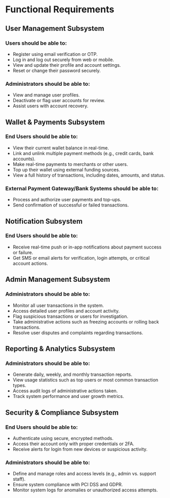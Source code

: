 




# Functional Requirements
## User Management Subsystem
### Users should be able to:
- Register using email verification or OTP.
- Log in and log out securely from web or mobile.
- View and update their profile and account settings.
- Reset or change their password securely.

### Administrators should be able to:
- View and manage user profiles.
- Deactivate or flag user accounts for review.
- Assist users with account recovery.

## Wallet & Payments Subsystem
### End Users should be able to:
- View their current wallet balance in real-time.
- Link and unlink multiple payment methods (e.g., credit cards, bank accounts).
- Make real-time payments to merchants or other users.
- Top up their wallet using external funding sources.
- View a full history of transactions, including dates, amounts, and status.

### External Payment Gateway/Bank Systems should be able to:
- Process and authorize user payments and top-ups.
- Send confirmation of successful or failed transactions.


## Notification Subsystem
### End Users should be able to:
- Receive real-time push or in-app notifications about payment success or failure.
- Get SMS or email alerts for verification, login attempts, or critical account actions.

## Admin Management Subsystem
### Administrators should be able to:
- Monitor all user transactions in the system.
- Access detailed user profiles and account activity.
- Flag suspicious transactions or users for investigation.
- Take administrative actions such as freezing accounts or rolling back transactions.
- Resolve user disputes and complaints regarding transactions.

## Reporting & Analytics Subsystem
### Administrators should be able to:
- Generate daily, weekly, and monthly transaction reports.
- View usage statistics such as top users or most common transaction types.
- Access audit logs of administrative actions taken.
- Track system performance and user growth metrics.

## Security & Compliance Subsystem
### End Users should be able to:
- Authenticate using secure, encrypted methods.
- Access their account only with proper credentials or 2FA.
- Receive alerts for login from new devices or suspicious activity.

### Administrators should be able to:
- Define and manage roles and access levels (e.g., admin vs. support staff).
- Ensure system compliance with PCI DSS and GDPR.
- Monitor system logs for anomalies or unauthorized access attempts.
